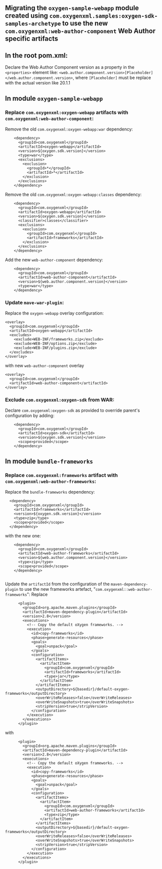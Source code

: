 ## Migrating the ``oxygen-sample-webapp`` module created using ``com.oxygenxml.samples:oxygen-sdk-samples-archetype`` to use the new ``com.oxygenxml:web-author-component`` Web Author specific artifacts



## In the root pom.xml:
Declare the Web Author Component version as a property in the  ``<properties>`` element like:
 ``<web.author.component.version>[Placeholder]</web.author.component.version>``, where ``[Placeholder]`` must be replace with the actual version like 20.1.1



## In module ``oxygen-sample-webapp``

### Replace ``com.oxygenxml:oxygen-webapp`` artifacts with ``com.oxygenxml:web-author-component``:
Remove the old ``com.oxygenxml:oxygen-webapp:war`` dependency:
```
    <dependency>
      <groupId>com.oxygenxml</groupId>
      <artifactId>oxygen-webapp</artifactId>
      <version>${oxygen.sdk.version}</version>
      <type>war</type>
      <exclusions>
        <exclusion>
          <groupId>*</groupId>
          <artifactId>*</artifactId>
        </exclusion>
      </exclusions>
    </dependency>
```

Remove the old ``com.oxygenxml:oxygen-webapp:classes`` dependency:
```
    <dependency>
      <groupId>com.oxygenxml</groupId>
      <artifactId>oxygen-webapp</artifactId>
      <version>${oxygen.sdk.version}</version>
      <classifier>classes</classifier>
      <exclusions>
        <exclusion>
          <groupId>com.oxygenxml</groupId>
          <artifactId>frameworks</artifactId>
        </exclusion>
      </exclusions>
    </dependency>
```

Add the new ``web-author-component`` dependency:
```
    <dependency>
      <groupId>com.oxygenxml</groupId>
      <artifactId>web-author-component</artifactId>
      <version>${web.author.component.version}</version>
      <type>war</type>
    </dependency>
```

### Update ``mave-war-plugin``:
Replace the ``oxygen-webapp`` overlay configuration:
```
<overlay>
  <groupId>com.oxygenxml</groupId>
  <artifactId>oxygen-webapp</artifactId>
  <excludes>
    <exclude>WEB-INF/frameworks.zip</exclude>
    <exclude>WEB-INF/options.zip</exclude>
    <exclude>WEB-INF/plugins.zip</exclude>
  </excludes>
</overlay>
```

with new ``web-author-component`` overlay
```
<overlay>
  <groupId>com.oxygenxml</groupId>
  <artifactId>web-author-component</artifactId>
</overlay>
```

### Exclude ``com.oxygenxml:oxygen-sdk`` from WAR:
Declare ``com.oxygenxml:oxygen-sdk`` as provided to override parent's configuration by adding:
```
    <dependency>
      <groupId>com.oxygenxml</groupId>
      <artifactId>oxygen-sdk</artifactId>
      <version>${oxygen.sdk.version}</version>
      <scope>provided</scope>
    </dependency>
```



## In module ``bundle-frameworks``
### Replace ``com.oxygenxml:frameworks`` artifact with ``com.oxygenxml:web-author-frameworks``:
Replace the ``bundle-frameworks`` dependency:
```
  <dependency>
    <groupId>com.oxygenxml</groupId>
    <artifactId>frameworks</artifactId>
    <version>${oxygen.sdk.version}</version>
    <type>zip</type>
    <scope>provided</scope>
  </dependency>
```
with the new one:
```
    <dependency>
      <groupId>com.oxygenxml</groupId>
      <artifactId>web-author-frameworks</artifactId>
      <version>${web.author.component.version}</version>
      <type>zip</type>
      <scope>provided</scope>
    </dependency>
    
```

Update the ``artifactId`` from the configuration of the  ``maven-dependency-plugin`` to use the new frameworks artefact, "``com.oxygenxml::web-author-frameworks``": 
Replace
```
      <plugin>
        <groupId>org.apache.maven.plugins</groupId>
        <artifactId>maven-dependency-plugin</artifactId>
        <version>2.8</version>
        <executions>
          <!-- Copy the default oXygen frameworks. -->
          <execution>
            <id>copy-frameworks</id>
            <phase>generate-resources</phase>
            <goals>
              <goal>unpack</goal>
            </goals>
            <configuration>
              <artifactItems>
                <artifactItem>
                  <groupId>com.oxygenxml</groupId>
                  <artifactId>frameworks</artifactId>
                  <type>jar</type>
                </artifactItem>
              </artifactItems>
              <outputDirectory>${basedir}/default-oxygen-frameworks</outputDirectory>
              <overWriteReleases>false</overWriteReleases>
              <overWriteSnapshots>true</overWriteSnapshots>
              <stripVersion>true</stripVersion>
            </configuration>
          </execution>
        </executions>
      </plugin>
```
with
```
      <plugin>
        <groupId>org.apache.maven.plugins</groupId>
        <artifactId>maven-dependency-plugin</artifactId>
        <version>2.8</version>
        <executions>
          <!-- Copy the default oXygen frameworks. -->
          <execution>
            <id>copy-frameworks</id>
            <phase>generate-resources</phase>
            <goals>
              <goal>unpack</goal>
            </goals>
            <configuration>
              <artifactItems>
                <artifactItem>
                  <groupId>com.oxygenxml</groupId>
                  <artifactId>web-author-frameworks</artifactId>
                  <type>zip</type>
                </artifactItem>
              </artifactItems>
              <outputDirectory>${basedir}/default-oxygen-frameworks</outputDirectory>
              <overWriteReleases>false</overWriteReleases>
              <overWriteSnapshots>true</overWriteSnapshots>
              <stripVersion>true</stripVersion>
            </configuration>
          </execution>
        </executions>
      </plugin>
```
